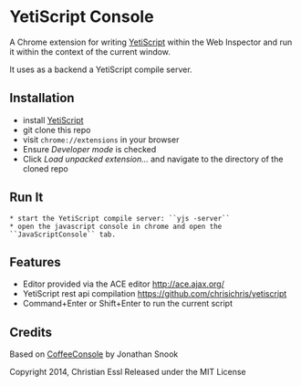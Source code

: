 YetiScript Console
=================

A Chrome extension for writing [YetiScript](https://github.com/chrisichris/yetiscript) 
within the Web Inspector and run it within the context of the current window.

It uses as a backend a YetiScript compile server.

Installation
------------
   * install [YetiScript](https://github.com/chrisichris/yetiscript) 
   * git clone this repo 
   * visit ``chrome://extensions`` in your browser
   * Ensure *Developer mode* is checked
   * Click *Load unpacked extension...* and navigate to the directory of the
     cloned repo

Run It
------
    
    * start the YetiScript compile server: ``yjs -server``
    * open the javascript console in chrome and open the ``JavaScriptConsole`` tab.

Features
--------

   * Editor provided via the ACE editor http://ace.ajax.org/
   * YetiScript rest api compilation https://github.com/chrisichris/yetiscript
   * Command+Enter or Shift+Enter to run the current script

Credits
-------

Based on [CoffeeConsole](https://github.com/snookca/CoffeeConsole) 
by Jonathan Snook

Copyright 2014, Christian Essl
Released under the MIT License
